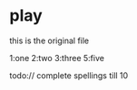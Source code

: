 # play

this is the original file 

1:one 
2:two
3:three
5:five

todo:// complete spellings till 10
